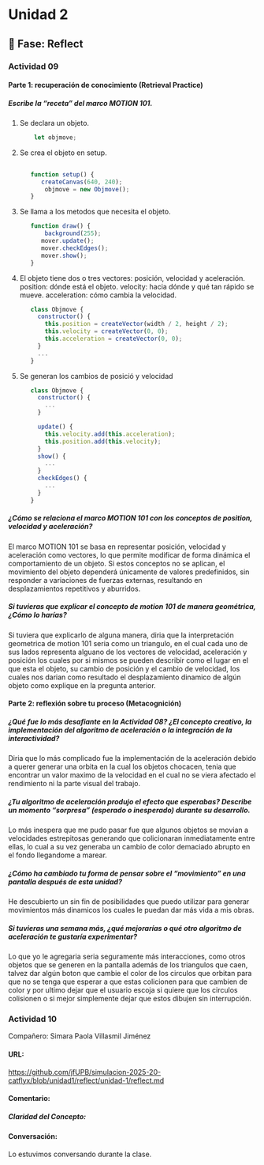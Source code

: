 # Unidad 2


## 🤔 Fase: Reflect

### Actividad 09

#### Parte 1: recuperación de conocimiento (Retrieval Practice)

##### Escribe la “receta” del marco MOTION 101.
1) Se declara un objeto.
   ``` js
       let objmove;
   ```
2) Se crea el objeto en setup.
   ``` js
       
      function setup() {
         createCanvas(640, 240);
          objmove = new Objmove();          
      }   
   ```
3) Se llama a los metodos que necesita el objeto.
   ``` js
      function draw() {
          background(255);
         mover.update();
         mover.checkEdges();
         mover.show();
      }
   ```
4) El objeto tiene dos o tres vectores: posición, velocidad y aceleración.
   position: dónde está el objeto.
   velocity: hacia dónde y qué tan rápido se mueve.
   acceleration: cómo cambia la velocidad.
   ``` js
      class Objmove {
        constructor() {
          this.position = createVector(width / 2, height / 2);
          this.velocity = createVector(0, 0);
          this.acceleration = createVector(0, 0);
        }
        ...
      }
   ```
5) Se generan los cambios de posició y velocidad
   ``` js
      class Objmove {
        constructor() {
          ...
        }

        update() {
          this.velocity.add(this.acceleration);
          this.position.add(this.velocity);
        }
        show() {
          ...
        }
        checkEdges() {
          ...
        }
      }
   ```
##### ¿Cómo se relaciona el marco MOTION 101 con los conceptos de position, velocidad y aceleración?
El marco MOTION 101 se basa en representar posición, velocidad y aceleración como vectores, lo que permite modificar de forma dinámica el comportamiento de un objeto. Si estos conceptos no se aplican, el movimiento del objeto dependerá únicamente de valores predefinidos, sin responder a variaciones de fuerzas externas, resultando en desplazamientos repetitivos y aburridos.

##### Si tuvieras que explicar el concepto de motion 101 de manera geométrica, ¿Cómo lo harías?
Si tuviera que explicarlo de alguna manera, diria que la interpretación geometrica de motion 101 seria como un triangulo, en el cual cada uno de sus lados representa alguano de los vectores de velocidad, aceleración y posición los cuales por si mismos se pueden describir como el lugar en el que esta el objeto, su cambio de posición y el cambio de velocidad, los cuales nos darian como resultado el desplazamiento dinamico de algún objeto como explique en la pregunta anterior.

#### Parte 2: reflexión sobre tu proceso (Metacognición)

##### ¿Qué fue lo más desafiante en la Actividad 08? ¿El concepto creativo, la implementación del algoritmo de aceleración o la integración de la interactividad?
Diria que lo más complicado fue la implementación de la aceleración debido a querer generar una orbita en la cual los objetos chocacen, tenia que encontrar un valor maximo de la velocidad en el cual no se viera afectado el rendimiento ni la parte visual del trabajo.

##### ¿Tu algoritmo de aceleración produjo el efecto que esperabas? Describe un momento “sorpresa” (esperado o inesperado) durante su desarrollo.
Lo más inespera que me pudo pasar fue que algunos objetos se movian a velocidades estrepitosas generando que colicionaran inmediatamente entre ellas, lo cual a su vez generaba un cambio de color demaciado abrupto en el fondo llegandome a marear.

##### ¿Cómo ha cambiado tu forma de pensar sobre el “movimiento” en una pantalla después de esta unidad?
He descubierto un sin fin de posibilidades que puedo utilizar para generar movimientos más dinamicos los cuales le puedan dar más vida a mis obras.

##### Si tuvieras una semana más, ¿qué mejorarías o qué otro algoritmo de aceleración te gustaría experimentar?
Lo que yo le agregaria seria seguramente más interacciones, como otros objetos que se generen en la pantalla además de los triangulos que caen, talvez dar algún boton que cambie el color de los circulos que orbitan para que no se tenga que esperar a que estas colicionen para que cambien de color y por ultimo dejar que el usuario escoja si quiere que los circulos colisionen o si mejor simplemente dejar que estos dibujen sin interrupción.

### Actividad 10
Compañero:
Simara Paola Villasmil Jiménez

#### URL:
https://github.com/jfUPB/simulacion-2025-20-catflyx/blob/unidad1/reflect/unidad-1/reflect.md

#### Comentario:
##### Claridad del Concepto: 

#### Conversación:
Lo estuvimos conversando durante la clase.

